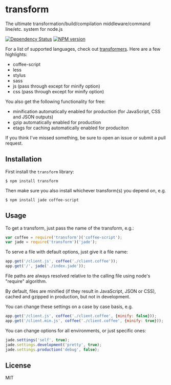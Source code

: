 # transform

The ultimate transformation/build/compilation middleware/command line/etc. system for node.js

[![Dependency Status](https://gemnasium.com/ForbesLindesay/transform.png)](https://gemnasium.com/ForbesLindesay/transform)
[![NPM version](https://badge.fury.io/js/transform.png)](http://badge.fury.io/js/transform)

For a list of supported languages, check out [transformers](https://github.com/ForbesLindesay/transformers).  Here are a few highlights:

 - coffee-script
 - less
 - stylus
 - sass
 - js (pass through except for minify option)
 - css (pass through except for minify option)

You also get the following functionality for free:

 - minification automatically enabled for production (for JavaScript, CSS and JSON outputs)
 - gzip automatically enabled for production
 - etags for caching automatically enabled for produciton

If you think I've missed something, be sure to open an issue or submit a pull request.

## Installation

First install the `transform` library:

    $ npm install transform

Then make sure you also install whichever transform(s) you depend on, e.g.

    $ npm install jade coffee-script

## Usage

To get a transform, just pass the name of the transform, e.g.:

```js
var coffee = require('transform')('coffee-script');
var jade = require('transform')('jade');
```

To serve a file with default options, just give it a file name:

```js
app.get('/client.js', coffee('./client.coffee'));
app.get('/', jade('./index.jade'));
```

File paths are always resolved relative to the calling file using node's "require" algorithm.

By default, files are minified (if they result in JavaScript, JSON or CSS), cached and gzipped in production, but not in development.

You can change these settings on a case by case basis, e.g.

```js
app.get('/client.js', coffee('./client.coffee', {minify: false}));
app.get('/client.min.js', coffee('./client.coffee', {minify: true}));
```

You can change options for all environments, or just specific ones:

```js
jade.settings('self', true);
jade.settings.development('pretty', true);
jade.settings.production('debug', false);
```

## License

  MIT